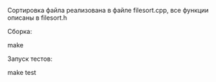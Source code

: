 Сортировка файла реализована в файле filesort.cpp, все функции описаны в filesort.h

Сборка:

make

Запуск тестов:

make test
